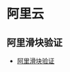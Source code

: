# 阿里云

[](https://market.aliyun.com)
[](https://market.aliyun.com/products)
[](https://market.aliyun.com/products/57126001/cmapi021863.html)
[](https://www.aliyun.com/product/ecs/hosting)
[](https://wanwang.aliyun.com/hosting/lightcloud-buy)
[](https://help.aliyun.com/document_detail/304360.html)
[](https://www.aliyun.com/product/ecs/hosting)
[](https://wanwang.aliyun.com/domain)
[](https://www.aliyun.com/daily-act/ecs/free)
[](https://help.aliyun.com/product/35465.html)

## 阿里滑块验证
- [阿里滑块验证](https://help.aliyun.com/document_detail/121892.html)